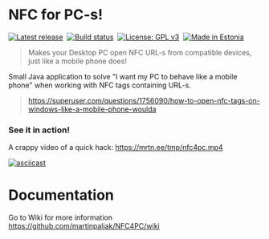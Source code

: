 # NFC for PC-s!

[![Latest release](https://img.shields.io/github/release/martinpaljak/nfc4pc.svg)](https://github.com/martinpaljak/nfc4pc/releases/latest)
&nbsp;[![Build status](https://github.com/martinpaljak/nfc4pc/actions/workflows/robot.yml/badge.svg?branch=main)](https://github.com/martinpaljak/nfc4pc/actions)
&nbsp;[![License: GPL v3](https://img.shields.io/badge/License-GPL%20v3-blue.svg)](https://www.gnu.org/licenses/gpl-3.0)
&nbsp;[![Made in Estonia](https://img.shields.io/badge/Made_in-Estonia-blue)](https://estonia.ee)


> Makes your Desktop PC open NFC URL-s from compatible devices, just like a mobile phone does!

Small Java application to solve "I want my PC to behave like a mobile phone" when working with NFC tags containing URL-s.

> https://superuser.com/questions/1756090/how-to-open-nfc-tags-on-windows-like-a-mobile-phone-woulda

### See it in action!
A crappy video of a quick hack: https://mrtn.ee/tmp/nfc4pc.mp4

[![asciicast](https://asciinema.org/a/IwwG0atKnyrCLYdPu2uJ11wg4.svg)](https://asciinema.org/a/IwwG0atKnyrCLYdPu2uJ11wg4)

# Documentation
Go to Wiki for more information https://github.com/martinpaljak/NFC4PC/wiki
